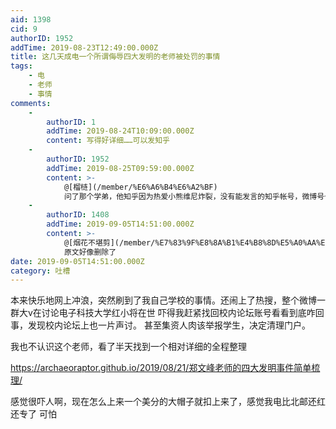```yaml
---
aid: 1398
cid: 9
authorID: 1952
addTime: 2019-08-23T12:49:00.000Z
title: 这几天成电一个所谓侮辱四大发明的老师被处罚的事情
tags:
    - 电
    - 老师
    - 事情
comments:
    -
        authorID: 1
        addTime: 2019-08-24T10:09:00.000Z
        content: 写得好详细……可以发知乎
    -
        authorID: 1952
        addTime: 2019-08-25T09:59:00.000Z
        content: >-
            @[榴梿](/member/%E6%A6%B4%E6%A2%BF)
            问了那个学弟，他知乎因为热爱小熊维尼炸裂，没有能发言的知乎帐号，微博号也没了，这个可以不署名随便搬运ಥ◡ಥ
    -
        authorID: 1408
        addTime: 2019-09-05T14:51:00.000Z
        content: >-
            @[烟花不堪剪](/member/%E7%83%9F%E8%8A%B1%E4%B8%8D%E5%A0%AA%E5%89%AA)
            原文好像删除了
date: 2019-09-05T14:51:00.000Z
category: 吐槽
---
```


本来快乐地网上冲浪，突然刷到了我自己学校的事情。还闹上了热搜，整个微博一群大v在讨论电子科技大学红小将在世 吓得我赶紧找回校内论坛账号看看到底咋回事，发现校内论坛上也一片声讨。 甚至集资人肉该举报学生，决定清理门户。

我也不认识这个老师，看了半天找到一个相对详细的全程整理

https://archaeoraptor.github.io/2019/08/21/郑文峰老师的四大发明事件简单梳理/

感觉很吓人啊，现在怎么上来一个美分的大帽子就扣上来了，感觉我电比北邮还红还专了 可怕
